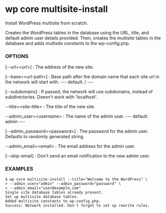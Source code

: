 # wp core multisite-install

Install WordPress multisite from scratch.

Creates the WordPress tables in the database using the URL, title, and
default admin user details provided. Then, creates the multisite tables
in the database and adds multisite constants to the wp-config.php.

### OPTIONS

[\--url=&lt;url&gt;]
: The address of the new site.

[\--base=&lt;url-path&gt;]
: Base path after the domain name that each site url in the network will start with.
\---
default: /
\---

[\--subdomains]
: If passed, the network will use subdomains, instead of subdirectories. Doesn't work with 'localhost'.

\--title=&lt;site-title&gt;
: The title of the new site.

\--admin_user=&lt;username&gt;
: The name of the admin user.
\---
default: admin
\---

[\--admin_password=&lt;password&gt;]
: The password for the admin user. Defaults to randomly generated string.

\--admin_email=&lt;email&gt;
: The email address for the admin user.

[\--skip-email]
: Don't send an email notification to the new admin user.

### EXAMPLES

    $ wp core multisite-install --title="Welcome to the WordPress" \
    > --admin_user="admin" --admin_password="password" \
    > --admin_email="user@example.com"
    Single site database tables already present.
    Set up multisite database tables.
    Added multisite constants to wp-config.php.
    Success: Network installed. Don't forget to set up rewrite rules.


